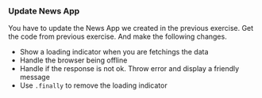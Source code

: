 ### Update News App

You have to update the News App we created in the previous exercise. Get the code from previous exercise. And make the following changes.

- Show a loading indicator when you are fetchings the data
- Handle the browser being offline
- Handle if the response is not ok. Throw error and display a friendly message
- Use `.finally` to remove the loading indicator

